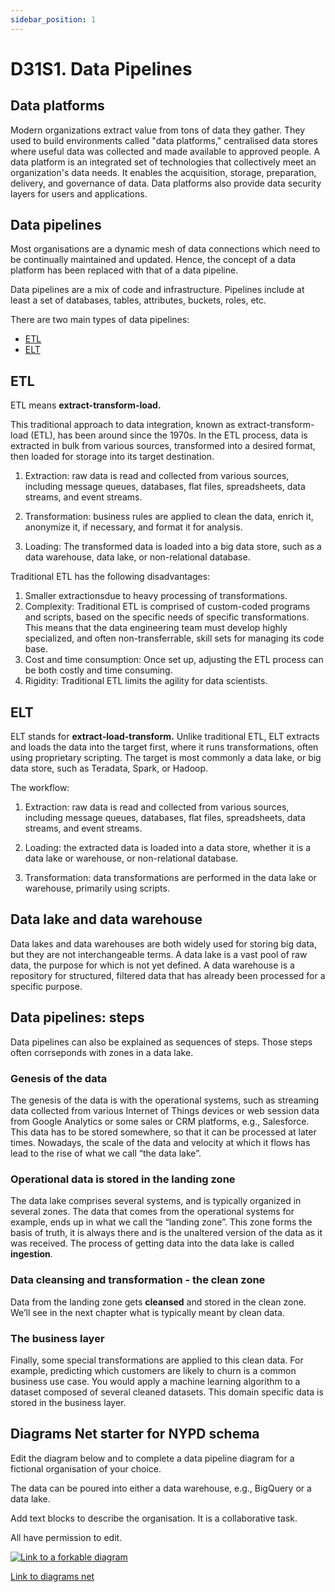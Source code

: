 ```yaml
---
sidebar_position: 1
---
```


# D31S1. Data Pipelines

## Data platforms

Modern organizations extract value from tons of data they gather. They used to build environments called "data platforms," centralised data stores where useful data was collected and made available to approved people. A data platform is an integrated set of technologies that collectively meet an organization's data needs. It enables the acquisition, storage, preparation, delivery, and governance of data. Data platforms also provide data security layers for users and applications.

## Data pipelines

Most organisations are a dynamic mesh of data connections which need to be continually maintained and updated. Hence, the concept of a data platform has been replaced with that of a data pipeline.

Data pipelines are a mix of code and infrastructure. Pipelines include at least a set of databases, tables, attributes, buckets, roles, etc.

There are two main types of data pipelines:

- [ETL](#etl)
- [ELT](#elt)

## ETL

ETL means **extract-transform-load.**

This traditional approach to data integration, known as extract-transform-load (ETL), has been around since the 1970s. In the ETL process, data is extracted in bulk from various sources, transformed into a desired format, then loaded for storage into its target destination.

1. Extraction: raw data is read and collected from various sources, including message queues, databases, flat files, spreadsheets, data streams, and event streams.

2. Transformation: business rules are applied to clean the data, enrich it, anonymize it, if necessary, and format it for analysis.

3. Loading: The transformed data is loaded into a big data store, such as a data warehouse, data lake, or non-relational database.

Traditional ETL has the following disadvantages:

1. Smaller extractionsdue to heavy processing of transformations.
2. Complexity: Traditional ETL is comprised of custom-coded programs and scripts, based on the specific needs of specific transformations. This means that the data engineering team must develop highly specialized, and often non-transferrable, skill sets for managing its code base.
3. Cost and time consumption: Once set up, adjusting the ETL process can be both costly and time consuming.
4. Rigidity: Traditional ETL limits the agility for data scientists.

## ELT

ELT stands for **extract-load-transform.** Unlike traditional ETL, ELT extracts and loads the data into the target first, where it runs transformations, often using proprietary scripting. The target is most commonly a data lake, or big data store, such as Teradata, Spark, or Hadoop.

The workflow:

1. Extraction: raw data is read and collected from various sources, including message queues, databases, flat files, spreadsheets, data streams, and event streams.

2. Loading: the extracted data is loaded into a data store, whether it is a data lake or warehouse, or non-relational database.

3. Transformation: data transformations are performed in the data lake or warehouse, primarily using scripts.

## Data lake and data warehouse

Data lakes and data warehouses are both widely used for storing big data, but they are not interchangeable terms. A data lake is a vast pool of raw data, the purpose for which is not yet defined. A data warehouse is a repository for structured, filtered data that has already been processed for a specific purpose.

## Data pipelines: steps

Data pipelines can also be explained as sequences of steps. Those steps often corrseponds with zones in a data lake.

### Genesis of the data

The genesis of the data is with the operational systems, such as streaming data collected from various Internet of Things devices or web session data from Google Analytics or some sales or CRM platforms, e.g., Salesforce. This data has to be stored somewhere, so that it can be processed at later times. Nowadays, the scale of the data and velocity at which it flows has lead to the rise of what we call “the data lake”.

### Operational data is stored in the landing zone

The data lake comprises several systems, and is typically organized in several zones. The data that comes from the operational systems for example, ends up in what we call the “landing zone”. This zone forms the basis of truth, it is always there and is the unaltered version of the data as it was received. The process of getting data into the data lake is called **ingestion**.

### Data cleansing and transformation - the clean zone

Data from the landing zone gets **cleansed** and stored in the clean zone. We’ll see in the next chapter what is typically meant by clean data.

### The business layer

Finally, some special transformations are applied to this clean data. For example, predicting which customers are likely to churn is a common business use case. You would apply a machine learning algorithm to a dataset composed of several cleaned datasets. This domain specific data is stored in the business layer.

## Diagrams Net starter for NYPD schema

Edit the diagram below and to complete a data pipeline diagram for a fictional organisation of your choice.

The data can be poured into either a data warehouse, e.g., BigQuery or a data lake.

Add text blocks to describe the organisation. It is a collaborative task.

All have permission to edit.

[<img
    src="/img/icons/diagrams_net_Logo.svg"
    alt="Link to a forkable diagram"
/>](https://drive.google.com/file/d/1FwidYjR0MDAx4CpMBGB4kEx2EpkIIa6K/view?usp=sharing)

[Link to diagrams net](https://drive.google.com/file/d/1FwidYjR0MDAx4CpMBGB4kEx2EpkIIa6K/view?usp=sharing)
